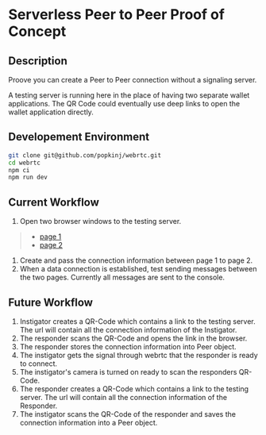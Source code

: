 # Serverless Peer to Peer Proof of Concept

## Description

Proove you can create a Peer to Peer connection without a signaling server.

A testing server is running here in the place of having two separate wallet applications. The QR Code could eventually use deep links to open the wallet application directly.

## Developement Environment

```bash
git clone git@github.com/popkinj/webrtc.git
cd webrtc
npm ci
npm run dev
```

## Current Workflow
1. Open two browser windows to the testing server.
>  - [page 1](http://localhost:5173/artifact1)
>  - [page 2](http://localhost:5173/artifact2)
1. Create and pass the connection information between page 1 to page 2.
1. When a data connection is established, test sending messages between the two pages. Currently all messages are sent to the console.

## Future Workflow

1. Instigator creates a QR-Code which contains a link to the testing server. The url will contain all the connection information of the Instigator.
1. The responder scans the QR-Code and opens the link in the browser.
1. The responder stores the connection information into Peer object.
1. The instigator gets the signal through webrtc that the responder is ready to connect.
1. The instigator's camera is turned on ready to scan the responders QR-Code.
1. The responder creates a QR-Code which contains a link to the testing server. The url will contain all the connection information of the Responder.
1. The instigator scans the QR-Code of the responder and saves the connection information into a Peer object.
